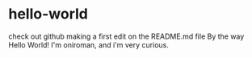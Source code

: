 # hello-world
check out github
making a first edit on the README.md file
By the way
Hello World!
I'm oniroman, and i'm very curious.
